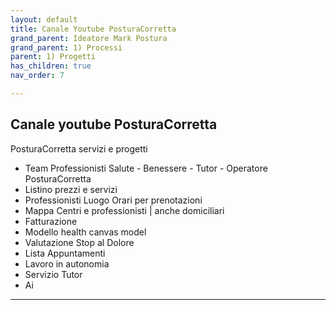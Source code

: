 ```yaml
---
layout: default
title: Canale Youtube PosturaCorretta
grand_parent: Ideatore Mark Postura 
grand_parent: 1) Processi
parent: 1) Progetti
has_children: true
nav_order: 7

---
```



## Canale youtube PosturaCorretta


PosturaCorretta servizi e progetti

- Team Professionisti Salute - Benessere - Tutor - Operatore PosturaCorretta
- Listino prezzi e servizi 
- Professionisti Luogo Orari per prenotazioni 
- Mappa Centri e professionisti | anche domiciliari
- Fatturazione
- Modello health canvas model
- Valutazione Stop al Dolore
- Lista Appuntamenti 
- Lavoro in autonomia
- Servizio Tutor
- Ai


---- 